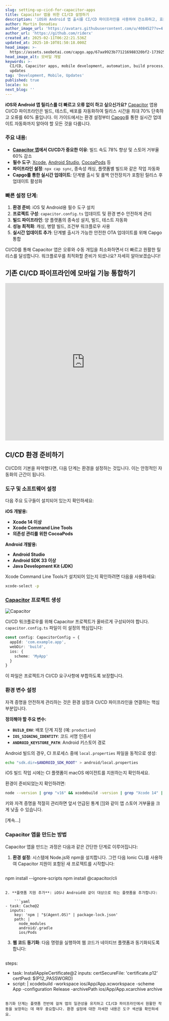 ```yaml
---
slug: setting-up-cicd-for-capacitor-apps
title: Capacitor 앱을 위한 CI/CD 설정하기
description: 'iOS와 Android 앱 출시를 CI/CD 파이프라인을 사용하여 간소화하고, 효율성을 높이며 오류를 줄이는 방법을 알아보세요.'
author: Martin Donadieu
author_image_url: 'https://avatars.githubusercontent.com/u/4084527?v=4'
author_url: 'https://github.com/riderx'
created_at: 2025-02-11T06:22:21.536Z
updated_at: 2025-10-10T01:50:18.000Z
head_image: >-
  https://assets.seobotai.com/capgo.app/67aa9923b771216988320bf2-1739254956493.jpg
head_image_alt: 모바일 개발
keywords: >-
  CI/CD, Capacitor apps, mobile development, automation, build process, live
  updates
tag: 'Development, Mobile, Updates'
published: true
locale: ko
next_blog: ''
---
```

**iOS와 Android 앱 릴리스를 더 빠르고 오류 없이 하고 싶으신가요?** [Capacitor](https://capacitorjs.com/) 앱용 CI/CD 파이프라인은 빌드, 테스트, 배포를 자동화하여 릴리스 시간을 최대 70% 단축하고 오류를 60% 줄입니다. 이 가이드에서는 환경 설정부터 [Capgo](https://capgo.app/)를 통한 실시간 업데이트 자동화까지 알아야 할 모든 것을 다룹니다.

### 주요 내용:

- **[Capacitor 앱](https://capgo.app/blog/capacitor-comprehensive-guide/)에서 CI/CD가 중요한 이유**: 빌드 속도 78% 향상 및 스토어 거부율 60% 감소
- **필수 도구**: [Xcode](https://developer.apple.com/xcode/), [Android Studio](https://developer.android.com/studio), [CocoaPods](https://cocoapods.org/) 등
- **파이프라인 설정**: `npx cap sync`, 종속성 캐싱, 플랫폼별 빌드와 같은 작업 자동화
- **Capgo를 통한 실시간 업데이트**: 단계별 출시 및 롤백 안전장치가 포함된 릴리스 후 업데이트 활성화

### 빠른 설정 단계:

1. **환경 준비**: iOS 및 Android용 필수 도구 설치
2. **프로젝트 구성**: `capacitor.config.ts` 업데이트 및 환경 변수 안전하게 관리
3. **빌드 파이프라인**: 양 플랫폼의 종속성 설치, 빌드, 테스트 자동화
4. **성능 최적화**: 캐싱, 병렬 빌드, 조건부 워크플로우 사용
5. **실시간 업데이트 추가**: 단계별 출시가 가능한 안전한 OTA 업데이트를 위해 Capgo 통합

CI/CD를 통해 Capacitor 앱은 오류와 수동 개입을 최소화하면서 더 빠르고 원활한 릴리스를 달성합니다. 워크플로우를 최적화할 준비가 되셨나요? 자세히 알아보겠습니다!

## 기존 CI/CD 파이프라인에 모바일 기능 통합하기

<iframe src="https://www.youtube.com/embed/rIPnuVwvbb0" aria-label="YouTube video player" frameborder="0" allow="accelerometer; autoplay; clipboard-write; encrypted-media; gyroscope; picture-in-picture; web-share" referrerpolicy="strict-origin-when-cross-origin" style="width: 100%; height: 500px;" allowfullscreen></iframe>

## CI/CD 환경 준비하기

CI/CD의 기본을 파악했다면, 다음 단계는 환경을 설정하는 것입니다. 이는 안정적인 자동화의 근간이 됩니다.

### 도구 및 소프트웨어 설정

다음 주요 도구들이 설치되어 있는지 확인하세요:

**iOS 개발용:**

- **Xcode 14 이상**
- **Xcode Command Line Tools**
- **의존성 관리를 위한 CocoaPods**

**Android 개발용:**

- **Android Studio**
- **Android SDK 33 이상**
- **Java Development Kit (JDK)**

Xcode Command Line Tools가 설치되어 있는지 확인하려면 다음을 사용하세요:

```bash
xcode-select -p
```

### [Capacitor](https://capacitorjs.com/) 프로젝트 생성

![Capacitor](https://mars-images.imgix.net/seobot/screenshots/capacitorjs.com-4c1a6a7e452082d30f5bff9840b00b7d-2025-02-11.jpg?auto=compress)

CI/CD 워크플로우를 위해 Capacitor 프로젝트가 올바르게 구성되어야 합니다. `capacitor.config.ts` 파일이 이 설정의 핵심입니다:

```typescript
const config: CapacitorConfig = {
  appId: 'com.example.app',
  webDir: 'build',
  ios: { 
    scheme: 'MyApp'
  }
}
```

이 파일은 프로젝트가 CI/CD 요구사항에 부합하도록 보장합니다.

### 환경 변수 설정

자격 증명을 안전하게 관리하는 것은 환경 설정과 CI/CD 파이프라인을 연결하는 핵심 부분입니다.

**정의해야 할 주요 변수:**

- **`BUILD_ENV`**: 배포 단계 지정 (예: `production`)
- **`IOS_SIGNING_IDENTITY`**: 코드 서명 인증서
- **`ANDROID_KEYSTORE_PATH`**: Android 키스토어 경로

Android 빌드의 경우, CI 프로세스 중에 `local.properties` 파일을 동적으로 생성:

```bash
echo "sdk.dir=$ANDROID_SDK_ROOT" > android/local.properties
```

iOS 빌드 작업 시에는 CI 플랫폼이 macOS 에이전트를 지원하는지 확인하세요.

환경이 준비되었는지 확인하려면:

```bash
node --version | grep "v16" && xcodebuild -version | grep "Xcode 14" || exit 1
```

키와 자격 증명을 적절히 관리하면 앞서 언급된 통계 [\[1\]](https://opstree.com/blog/2023/06/27/cicd-for-mobile-app-development-using-capacitor-js-on-azure-devops/)와 같이 앱 스토어 거부율을 크게 낮출 수 있습니다.

[계속...]

### Capacitor 앱을 만드는 방법

Capacitor 앱을 만드는 과정은 다음과 같은 간단한 단계로 이루어집니다:

1. **환경 설정**: 시스템에 Node.js와 npm을 설치합니다. 그런 다음 Ionic CLI를 사용하여 Capacitor 지원이 포함된 새 프로젝트를 시작합니다:

    ```bash
npm install --ignore-scripts
npm install @capacitor/cli
```

2. **플랫폼 지원 추가**: iOS나 Android와 같이 대상으로 하는 플랫폼을 추가합니다:

    ```yaml
- task: Cache@2
  inputs:
    key: 'npm | "$(Agent.OS)" | package-lock.json'
    path: |
      node_modules
      android/.gradle
      ios/Pods
```

3. **웹 코드 동기화**: 다음 명령을 실행하여 웹 코드가 네이티브 플랫폼과 동기화되도록 합니다:

    ```yaml
steps:
  - task: InstallAppleCertificate@2
    inputs:
      certSecureFile: 'certificate.p12'
      certPwd: $(P12_PASSWORD)
  - script: |
      xcodebuild -workspace ios/App/App.xcworkspace -scheme App -configuration Release -archivePath ios/App/App.xcarchive archive
```

동기화 단계는 플랫폼 전반에 걸쳐 앱의 일관성을 유지하고 CI/CD 파이프라인에서 원활한 작동을 보장하는 데 매우 중요합니다. 환경 설정에 대한 자세한 내용은 도구 섹션을 확인하세요.
